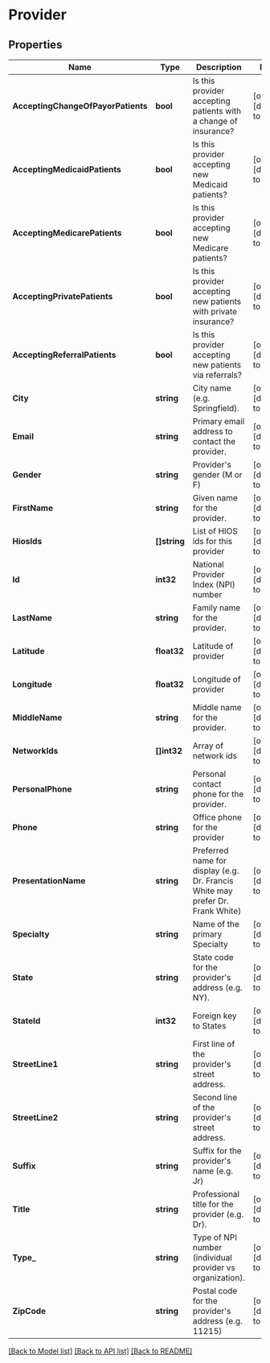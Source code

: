 # Provider

## Properties
Name | Type | Description | Notes
------------ | ------------- | ------------- | -------------
**AcceptingChangeOfPayorPatients** | **bool** | Is this provider accepting patients with a change of insurance? | [optional] [default to null]
**AcceptingMedicaidPatients** | **bool** | Is this provider accepting new Medicaid patients? | [optional] [default to null]
**AcceptingMedicarePatients** | **bool** | Is this provider accepting new Medicare patients? | [optional] [default to null]
**AcceptingPrivatePatients** | **bool** | Is this provider accepting new patients with private insurance? | [optional] [default to null]
**AcceptingReferralPatients** | **bool** | Is this provider accepting new patients via referrals? | [optional] [default to null]
**City** | **string** | City name (e.g. Springfield). | [optional] [default to null]
**Email** | **string** | Primary email address to contact the provider. | [optional] [default to null]
**Gender** | **string** | Provider&#39;s gender (M or F) | [optional] [default to null]
**FirstName** | **string** | Given name for the provider. | [optional] [default to null]
**HiosIds** | **[]string** | List of HIOS ids for this provider | [optional] [default to null]
**Id** | **int32** | National Provider Index (NPI) number | [optional] [default to null]
**LastName** | **string** | Family name for the provider. | [optional] [default to null]
**Latitude** | **float32** | Latitude of provider | [optional] [default to null]
**Longitude** | **float32** | Longitude of provider | [optional] [default to null]
**MiddleName** | **string** | Middle name for the provider. | [optional] [default to null]
**NetworkIds** | **[]int32** | Array of network ids | [optional] [default to null]
**PersonalPhone** | **string** | Personal contact phone for the provider. | [optional] [default to null]
**Phone** | **string** | Office phone for the provider | [optional] [default to null]
**PresentationName** | **string** | Preferred name for display (e.g. Dr. Francis White may prefer Dr. Frank White) | [optional] [default to null]
**Specialty** | **string** | Name of the primary Specialty | [optional] [default to null]
**State** | **string** | State code for the provider&#39;s address (e.g. NY). | [optional] [default to null]
**StateId** | **int32** | Foreign key to States | [optional] [default to null]
**StreetLine1** | **string** | First line of the provider&#39;s street address. | [optional] [default to null]
**StreetLine2** | **string** | Second line of the provider&#39;s street address. | [optional] [default to null]
**Suffix** | **string** | Suffix for the provider&#39;s name (e.g. Jr) | [optional] [default to null]
**Title** | **string** | Professional title for the provider (e.g. Dr). | [optional] [default to null]
**Type_** | **string** | Type of NPI number (individual provider vs organization). | [optional] [default to null]
**ZipCode** | **string** | Postal code for the provider&#39;s address (e.g. 11215) | [optional] [default to null]

[[Back to Model list]](../README.md#documentation-for-models) [[Back to API list]](../README.md#documentation-for-api-endpoints) [[Back to README]](../README.md)


